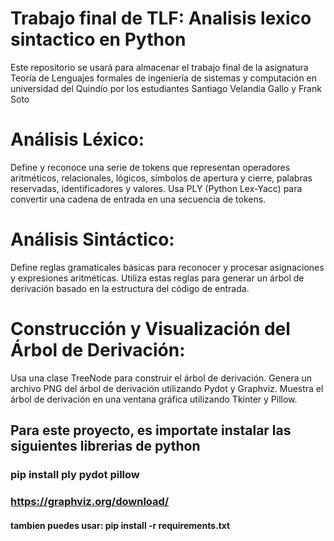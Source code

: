 # Trabajo final de TLF: Analisis lexico sintactico en Python
Este repositorio se usará para almacenar el trabajo final de la asignatura Teoría de Lenguajes formales de ingeniería de sistemas y computación en universidad del Quindío por los estudiantes Santiago Velandia Gallo y Frank Soto

# Análisis Léxico:

Define y reconoce una serie de tokens que representan operadores aritméticos, relacionales, lógicos, símbolos de apertura y cierre, palabras reservadas, identificadores y valores.
Usa PLY (Python Lex-Yacc) para convertir una cadena de entrada en una secuencia de tokens.

# Análisis Sintáctico:

Define reglas gramaticales básicas para reconocer y procesar asignaciones y expresiones aritméticas.
Utiliza estas reglas para generar un árbol de derivación basado en la estructura del código de entrada.

# Construcción y Visualización del Árbol de Derivación:

Usa una clase TreeNode para construir el árbol de derivación.
Genera un archivo PNG del árbol de derivación utilizando Pydot y Graphviz.
Muestra el árbol de derivación en una ventana gráfica utilizando Tkinter y Pillow.

## Para este proyecto, es importate instalar las siguientes librerias de python
### pip install ply pydot pillow
### https://graphviz.org/download/

#### tambien puedes usar: pip install -r requirements.txt

